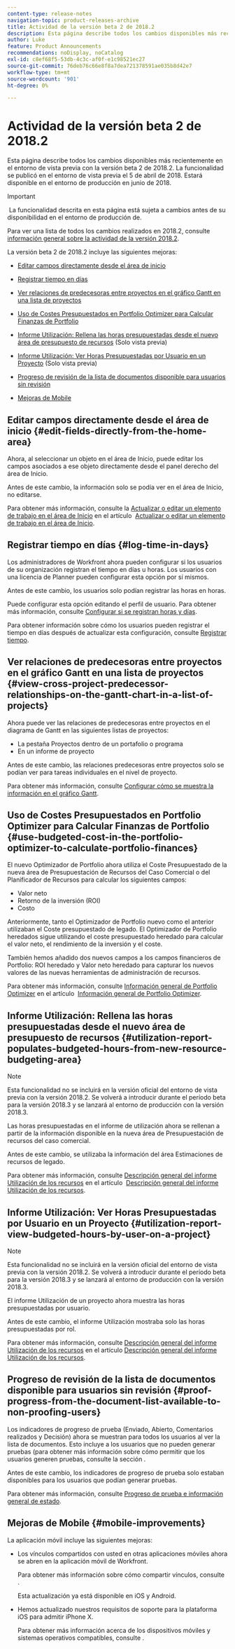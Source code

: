 ```yaml
---
content-type: release-notes
navigation-topic: product-releases-archive
title: Actividad de la versión beta 2 de 2018.2
description: Esta página describe todos los cambios disponibles más recientemente en el entorno de vista previa con la versión beta 2 de 2018.2. La funcionalidad se publicó en el entorno de vista previa el 5 de abril de 2018. Estará disponible en el entorno de producción en junio de 2018.
author: Luke
feature: Product Announcements
recommendations: noDisplay, noCatalog
exl-id: c8ef68f5-53db-4c3c-af0f-e1c98521ec27
source-git-commit: 76deb76c66e8f8a7dea721378591ae035b8d42e7
workflow-type: tm+mt
source-wordcount: '901'
ht-degree: 0%

---
```


# Actividad de la versión beta 2 de 2018.2

Esta página describe todos los cambios disponibles más recientemente en el entorno de vista previa con la versión beta 2 de 2018.2. La funcionalidad se publicó en el entorno de vista previa el 5 de abril de 2018. Estará disponible en el entorno de producción en junio de 2018.

>[!IMPORTANT]
>
> La funcionalidad descrita en esta página está sujeta a cambios antes de su disponibilidad en el entorno de producción de.

Para ver una lista de todos los cambios realizados en 2018.2, consulte  [información general sobre la actividad de la versión 2018.2](../../../../product-announcements/product-releases/quarterly-release-archive/2018.2-release-activity/2018.2-release-activity-overview.md).

La versión beta 2 de 2018.2 incluye las siguientes mejoras:

* [Editar campos directamente desde el área de inicio](#edit-fields-directly-from-the-home-area)
* [Registrar tiempo en días](#log-time-in-days)
* [Ver relaciones de predecesoras entre proyectos en el gráfico Gantt en una lista de proyectos](#view-cross-project-predecessor-relationships-on-the-gantt-chart-in-a-list-of-projects)
* [Uso de Costes Presupuestados en Portfolio Optimizer para Calcular Finanzas de Portfolio](#use-budgeted-cost-in-the-portfolio-optimizer-to-calculate-portfolio-finances)
* [Informe Utilización: Rellena las horas presupuestadas desde el nuevo área de presupuesto de recursos](#utilization-report-populates-budgeted-hours-from-new-resource-budgeting-area) (Solo vista previa)

* [Informe Utilización: Ver Horas Presupuestadas por Usuario en un Proyecto](#utilization-report-view-budgeted-hours-by-user-on-a-project) (Solo vista previa)

* [Progreso de revisión de la lista de documentos disponible para usuarios sin revisión](#proof-progress-from-the-document-list-available-to-non-proofing-users)
* [Mejoras de Mobile](#mobile-improvements)

## Editar campos directamente desde el área de inicio {#edit-fields-directly-from-the-home-area}

Ahora, al seleccionar un objeto en el área de Inicio, puede editar los campos asociados a ese objeto directamente desde el panel derecho del área de Inicio. 

Antes de este cambio, la información solo se podía ver en el área de Inicio, no editarse.

Para obtener más información, consulte la [Actualizar o editar un elemento de trabajo en el área de Inicio](../../../../workfront-basics/using-home/using-the-home-area/update-and-edit-work-item-home.md) en el artículo  [Actualizar o editar un elemento de trabajo en el área de Inicio](../../../../workfront-basics/using-home/using-the-home-area/update-and-edit-work-item-home.md).

## Registrar tiempo en días {#log-time-in-days}

Los administradores de Workfront ahora pueden configurar si los usuarios de su organización registran el tiempo en días u horas. Los usuarios con una licencia de Planner pueden configurar esta opción por sí mismos.

Antes de este cambio, los usuarios solo podían registrar las horas en horas.

Puede configurar esta opción editando el perfil de usuario. Para obtener más información, consulte [Configurar si se registran horas y días](../../../../timesheets/config-timesheet-prefs/config-time-logged-hrs-days.md).

Para obtener información sobre cómo los usuarios pueden registrar el tiempo en días después de actualizar esta configuración, consulte [Registrar tiempo](../../../../timesheets/create-and-manage-timesheets/log-time.md).

## Ver relaciones de predecesoras entre proyectos en el gráfico Gantt en una lista de proyectos {#view-cross-project-predecessor-relationships-on-the-gantt-chart-in-a-list-of-projects}

Ahora puede ver las relaciones de predecesoras entre proyectos en el diagrama de Gantt en las siguientes listas de proyectos:

* La pestaña Proyectos dentro de un portafolio o programa
* En un informe de proyecto

Antes de este cambio, las relaciones predecesoras entre proyectos solo se podían ver para tareas individuales en el nivel de proyecto.

Para obtener más información, consulte [Configurar cómo se muestra la información en el gráfico Gantt](../../../../manage-work/gantt-chart/use-the-gantt-chart/configure-info-on-gantt-chart.md). 

## Uso de Costes Presupuestados en Portfolio Optimizer para Calcular Finanzas de Portfolio {#use-budgeted-cost-in-the-portfolio-optimizer-to-calculate-portfolio-finances}

El nuevo Optimizador de Portfolio ahora utiliza el Coste Presupuestado de la nueva área de Presupuestación de Recursos del Caso Comercial o del Planificador de Recursos para calcular los siguientes campos:

* Valor neto
* Retorno de la inversión (ROI)
* Costo

Anteriormente, tanto el Optimizador de Portfolio nuevo como el anterior utilizaban el Coste presupuestado de legado. El Optimizador de Portfolio heredados sigue utilizando el coste presupuestado heredado para calcular el valor neto, el rendimiento de la inversión y el coste.

También hemos añadido dos nuevos campos a los campos financieros de Portfolio: ROI heredado y Valor neto heredado para capturar los nuevos valores de las nuevas herramientas de administración de recursos.

Para obtener más información, consulte [Información general de Portfolio Optimizer](../../../../manage-work/portfolios/portfolio-optimizer/portfolio-optimizer-overview.md) en el artículo  [Información general de Portfolio Optimizer](../../../../manage-work/portfolios/portfolio-optimizer/portfolio-optimizer-overview.md).

## Informe Utilización: Rellena las horas presupuestadas desde el nuevo área de presupuesto de recursos {#utilization-report-populates-budgeted-hours-from-new-resource-budgeting-area}

>[!NOTE]
>
Esta funcionalidad no se incluirá en la versión oficial del entorno de vista previa con la versión 2018.2. Se volverá a introducir durante el período beta para la versión 2018.3 y se lanzará al entorno de producción con la versión 2018.3. 

Las horas presupuestadas en el informe de utilización ahora se rellenan a partir de la información disponible en la nueva área de Presupuestación de recursos del caso comercial.

Antes de este cambio, se utilizaba la información del área Estimaciones de recursos de legado.

Para obtener más información, consulte [Descripción general del informe Utilización de los recursos](../../../../reports-and-dashboards/reports/using-built-in-reports/resource-utilization-report.md) en el artículo  [Descripción general del informe Utilización de los recursos](../../../../reports-and-dashboards/reports/using-built-in-reports/resource-utilization-report.md).

## Informe Utilización: Ver Horas Presupuestadas por Usuario en un Proyecto {#utilization-report-view-budgeted-hours-by-user-on-a-project}

>[!NOTE]
>
Esta funcionalidad no se incluirá en la versión oficial del entorno de vista previa con la versión 2018.2. Se volverá a introducir durante el período beta para la versión 2018.3 y se lanzará al entorno de producción con la versión 2018.3. 

El informe Utilización de un proyecto ahora muestra las horas presupuestadas por usuario.

Antes de este cambio, el informe Utilización mostraba solo las horas presupuestadas por rol. 

Para obtener más información, consulte [Descripción general del informe Utilización de los recursos](../../../../reports-and-dashboards/reports/using-built-in-reports/resource-utilization-report.md) en el artículo [Descripción general del informe Utilización de los recursos](../../../../reports-and-dashboards/reports/using-built-in-reports/resource-utilization-report.md).

## Progreso de revisión de la lista de documentos disponible para usuarios sin revisión {#proof-progress-from-the-document-list-available-to-non-proofing-users}

Los indicadores de progreso de prueba (Enviado, Abierto, Comentarios realizados y Decisión) ahora se muestran para todos los usuarios al ver la lista de documentos. Esto incluye a los usuarios que no pueden generar pruebas (para obtener más información sobre cómo permitir que los usuarios generen pruebas, consulte la sección .

Antes de este cambio, los indicadores de progreso de prueba solo estaban disponibles para los usuarios que podían generar pruebas.

Para obtener más información, consulte [Progreso de prueba e información general de estado](../../../../review-and-approve-work/proofing/proofing-overview/view-progress-status-proof.md).

## Mejoras de Mobile {#mobile-improvements}

La aplicación móvil incluye las siguientes mejoras:

* Los vínculos compartidos con usted en otras aplicaciones móviles ahora se abren en la aplicación móvil de Workfront.

  Para obtener más información sobre cómo compartir vínculos, consulte .

  Esta actualización ya está disponible en iOS y Android.

* Hemos actualizado nuestros requisitos de soporte para la plataforma iOS para admitir iPhone X.

  Para obtener más información acerca de los dispositivos móviles y sistemas operativos compatibles, consulte . 
